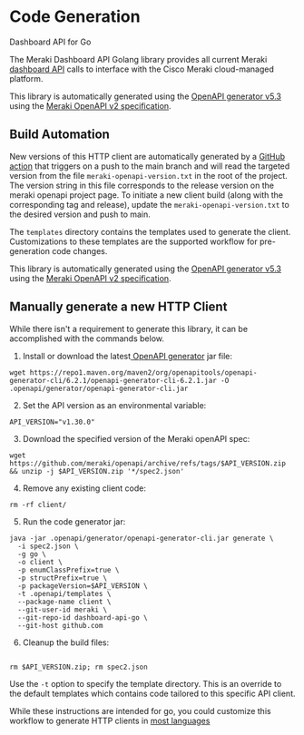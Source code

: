 # Code Generation 
Dashboard API for Go

The Meraki Dashboard API Golang library provides all current Meraki [dashboard API](https://developer.cisco.com/meraki/api-v1/) calls to interface with the Cisco Meraki cloud-managed platform.

This library is automatically generated using the [OpenAPI generator v5.3](https://github.com/OpenAPITools/openapi-generator) using the [Meraki OpenAPI v2 specification](https://github.com/meraki/openapi/).

## Build Automation

New versions of this HTTP client are automatically generated by a [GitHub action](.github/workflows/main.yml) that triggers on a push to the main branch and will read the targeted version from the file `meraki-openapi-version.txt` in the root of the project. The version string in this file corresponds to the release version on the meraki openapi project page. To initiate a new client build (along with the corresponding tag and release), update the `meraki-openapi-version.txt` to the desired version and push to main.

The `templates` directory contains the templates used to generate the client. Customizations to these templates are the supported workflow for pre-generation code changes. 

This library is automatically generated using the [OpenAPI generator v5.3](https://github.com/OpenAPITools/openapi-generator) using the [Meraki OpenAPI v2 specification](https://github.com/meraki/openapi/).

## Manually generate a new HTTP Client

While there isn't a requirement to generate this library, it can be accomplished with the commands below.



1) Install or download the latest[ OpenAPI generator](https://github.com/OpenAPITools/openapi-generator#1---installation) jar file:
```shell
wget https://repo1.maven.org/maven2/org/openapitools/openapi-generator-cli/6.2.1/openapi-generator-cli-6.2.1.jar -O .openapi/generator/openapi-generator-cli.jar
```

2) Set the API version as an environmental variable:
```shell
API_VERSION="v1.30.0"
```

3) Download the specified version of the Meraki openAPI spec:
```shell
wget https://github.com/meraki/openapi/archive/refs/tags/$API_VERSION.zip && unzip -j $API_VERSION.zip '*/spec2.json'
```

4) Remove any existing client code:
```shell
rm -rf client/
```

5) Run the code generator jar:
```shell
java -jar .openapi/generator/openapi-generator-cli.jar generate \
  -i spec2.json \
  -g go \
  -o client \
  -p enumClassPrefix=true \
  -p structPrefix=true \
  -p packageVersion=$API_VERSION \
  -t .openapi/templates \
  --package-name client \
  --git-user-id meraki \
  --git-repo-id dashboard-api-go \
  --git-host github.com
```

6) Cleanup the build files:
```shell

rm $API_VERSION.zip; rm spec2.json

```

Use the `-t` option to specify the template directory. This is an override to the default templates which contains code tailored to this specific API client.

While these instructions are intended for go, you could customize this workflow to generate HTTP clients in [most languages](https://openapi-generator.tech/docs/generators/)